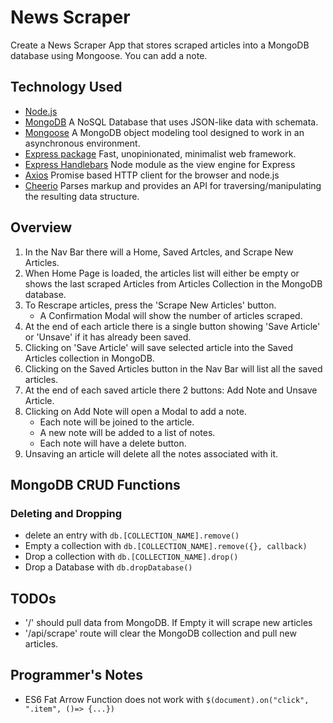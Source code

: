 # News Scraper
Create a News Scraper App that stores scraped articles into a MongoDB database using Mongoose. You can add a note.

## Technology Used
* [Node.js](https://nodejs.org/)
* [MongoDB](https://www.mongodb.com/) A NoSQL Database that uses JSON-like data with schemata.
* [Mongoose](https://www.npmjs.com/package/mongoose) A MongoDB object modeling tool designed to work in an asynchronous environment.
* [Express package](https://www.npmjs.com/package/express) Fast, unopinionated, minimalist web framework.
* [Express Handlebars](https://www.npmjs.com/package/express-handlebars) Node module as the view engine for Express
* [Axios](https://www.npmjs.com/package/axios) Promise based HTTP client for the browser and node.js
* [Cheerio](https://www.npmjs.com/package/cheerio) Parses markup and provides an API for traversing/manipulating the resulting data structure.

## Overview
1. In the Nav Bar there will a Home, Saved Artcles, and Scrape New Articles.
2. When Home Page is loaded, the articles list will either be empty or shows the last scraped Articles from Articles Collection in the MongoDB database.
3. To Rescrape articles, press the 'Scrape New Articles' button.
    * A Confirmation Modal will show the number of articles scraped.
4. At the end of each article there is a single button showing 'Save Article' or 'Unsave' if it has already been saved.
5. Clicking on 'Save Article' will save selected article into the Saved Articles collection in MongoDB.
6. Clicking on the Saved Articles button in the Nav Bar will list all the saved articles.
7. At the end of each saved article there 2 buttons: Add Note and Unsave Article.
8. Clicking on Add Note will open a Modal to add a note.
    * Each note will be joined to the article.
    * A new note will be added to a list of notes.
    * Each note will have a delete button.
9. Unsaving an article will delete all the notes associated with it.

## MongoDB CRUD Functions

### Deleting and Dropping
* delete an entry with `db.[COLLECTION_NAME].remove()`
* Empty a collection with `db.[COLLECTION_NAME].remove({}, callback)`
* Drop a collection with `db.[COLLECTION_NAME].drop()`
* Drop a Database with `db.dropDatabase()`

## TODOs
* '/' should pull data from MongoDB. If Empty it will scrape new articles
* '/api/scrape' route will clear the MongoDB collection and pull new articles.

## Programmer's Notes
* ES6 Fat Arrow Function does not work with `$(document).on("click", ".item", ()=> {...})`

